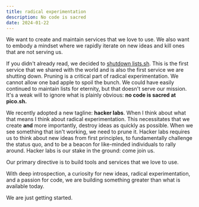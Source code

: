 ```yaml
---
title: radical experimentation
description: No code is sacred
date: 2024-01-22
---
```


We want to create and maintain services that we love to use. We also want to
embody a mindset where we rapidly iterate on new ideas and kill ones that are
not serving us.

If you didn't already read, we decided to
[shutdown lists.sh](/lists-shutdown-notice). This is the first service that we
shared with the world and is also the first service we are shutting down.
Pruning is a critical part of radical experimentation. We cannot allow one bad
apple to spoil the bunch. We could have easily continued to maintain lists for
eternity, but that doesn't serve our mission. It's a weak will to ignore what is
plainly obvious: **no code is sacred at pico.sh.**

We recently adopted a new tagline: **hacker labs**. When I think about what that
means I think about radical experimentation. This necessitates that we create
**and** more importantly, destroy ideas as quickly as possible. When we see
something that isn't working, we need to prune it. Hacker labs requires us to
think about new ideas from first principles, to fundamentally challenge the
status quo, and to be a beacon for like-minded individuals to rally around.
Hacker labs is our stake in the ground: come join us.

Our primary directive is to build tools and services that we love to use.

With deep introspection, a curiosity for new ideas, radical experimentation, and
a passion for code, we are building something greater than what is available
today.

We are just getting started.
